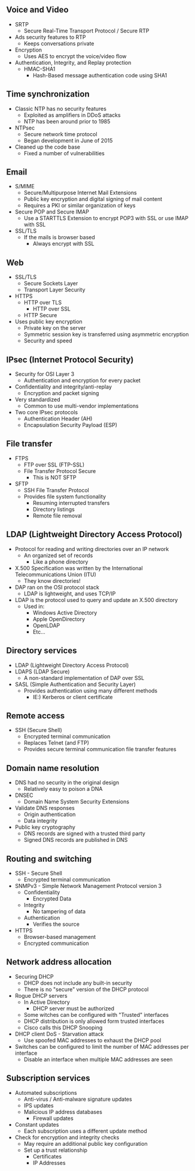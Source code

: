 ## Voice and Video
- SRTP
	- Secure Real-Time Transport Protocol / Secure RTP
- Ads security features to RTP
	- Keeps conversations private
- Encryption
	- Uses AES to encrypt the voice/video flow
- Authentication, Integrity, and Replay protection
	- HMAC-SHA1
		- Hash-Based message authentication code using SHA1
## Time synchronization
- Classic NTP has no security features
	- Exploited as amplifiers in DDoS attacks
	- NTP has been around prior to 1985
- NTPsec
	- Secure network time protocol
	- Began development in June of 2015
- Cleaned up the code base
	- Fixed a number of vulnerabilities
## Email
- S/MIME
	- Secure/Multipurpose Internet Mail Extensions
	- Public key encryption and digital signing of mail content
	- Requires a PKI or similar organization of keys
- Secure POP and Secure IMAP
	- Use a STARTTLS Extension to encrypt POP3 with SSL or use IMAP with SSL
- SSL/TLS
	- If the mails is browser based
		- Always encrypt with SSL
## Web
- SSL/TLS
	- Secure Sockets Layer
	- Transport Layer Security
- HTTPS
	- HTTP over TLS
		- HTTP over SSL
	- HTTP Secure
- Uses public key encryption
	- Private key on the server
	- Symmetric session key is transferred using asymmetric encryption
	- Security and speed
## IPsec (Internet Protocol Security)
- Security for OSI Layer 3
	- Authentication and encryption for every packet
- Confidentiality and integrity/anti-replay
	- Encryption and packet signing
- Very standardized
	- Common to use multi-vendor implementations
- Two core IPsec protocols
	- Authentication Header (AH)
	- Encapsulation Security Payload (ESP)
## File transfer
- FTPS
	- FTP over SSL (FTP-SSL)
	- File Transfer Protocol Secure
		- This is NOT SFTP
- SFTP
	- SSH File Transfer Protocol
	- Provides file system functionality
		- Resuming interrupted transfers
		- Directory listings
		- Remote file removal
## LDAP (Lightweight Directory Access Protocol)
- Protocol for reading and writing directories over an IP network
	- An organized set of records
		- Like a phone directory
- X.500 Specification was written by the International Telecommunications Union (ITU)
	- They know directories!
- DAP ran on the OSI protocol stack
	- LDAP is lightweight, and uses TCP/IP
- LDAP is the protocol used to query and update an X.500 directory
	- Used in:
		- Windows Active Directory
		- Apple OpenDirectory
		- OpenLDAP
		- Etc...
## Directory services
- LDAP (Lightweight Directory Access Protocol)
- LDAPS (LDAP Secure)
	- A non-standard implementation of DAP over SSL
- SASL (Simple Authentication and Security Layer)
	- Provides authentication using many different methods
		- IE:) Kerberos or client certificate
## Remote access
- SSH (Secure Shell)
	- Encrypted terminal communication
	- Replaces Telnet (and FTP)
	- Provides secure terminal communication file transfer features
## Domain name resolution
- DNS had no security in the original design
	- Relatively easy to poison a DNA
- DNSEC
	- Domain Name System Security Extensions
- Validate DNS responses
	- Origin authentication
	- Data integrity
- Public key cryptography
	- DNS records are signed with a trusted third party
	- Signed DNS records are published in DNS
## Routing and switching
- SSH - Secure Shell
	- Encrypted terminal communication
- SNMPv3 - Simple Network Management Protocol version 3
	- Confidentiality
		- Encrypted Data
	- Integrity
		- No tampering of data
	- Authentication
		- Verifies the source
- HTTPS
	- Browser-based management
	- Encrypted communication
## Network address allocation
- Securing DHCP
	- DHCP does not include any built-in security
	- There is no "secure" version of the DHCP protocol
- Rogue DHCP servers
	- In Active Directory
		- DHCP server must be authorized
	- Some witches can be configured with "Trusted" interfaces
	- DHCP distribution is only allowed form trusted interfaces
	- Cisco calls this DHCP Snooping
- DHCP client DoS - Starvation attack
	- Use spoofed MAC addresses to exhaust the DHCP pool
- Switches can be configured to limit the number of MAC addresses per interface
	- Disable an interface when multiple MAC addresses are seen
## Subscription services
- Automated subscriptions
	- Anti-virus / Anti-malware signature updates
	- IPS updates
	- Malicious IP address databases
		- Firewall updates
- Constant updates
	- Each subscription uses a different update method
- Check for encryption and integrity checks
	- May require an additional public key configuration
	- Set up a trust relationship
		- Certificates
		- IP Addresses

